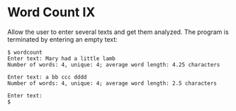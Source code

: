 # Word Count IX

Allow the user to enter several texts and get them analyzed. The program is terminated by entering an empty text:

```shell
$ wordcount
Enter text: Mary had a little lamb
Number of words: 4, unique: 4; average word length: 4.25 characters

Enter text: a bb ccc dddd
Number of words: 4, unique: 4; average word length: 2.5 characters

Enter text:
$
```
